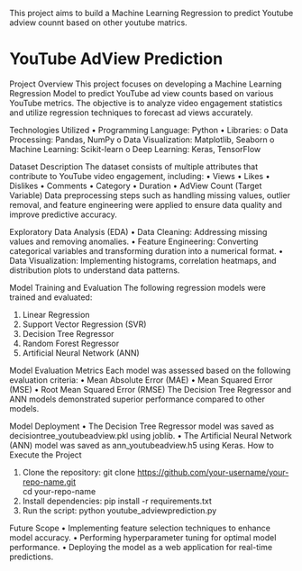 This project aims to build a Machine Learning Regression to predict Youtube adview counnt based on other youtube matrics.  


# YouTube AdView Prediction

Project Overview
This project focuses on developing a Machine Learning Regression Model to predict YouTube ad view counts based on various YouTube metrics. The objective is to analyze video engagement statistics and utilize regression techniques to forecast ad views accurately.


Technologies Utilized
•	Programming Language: Python
•	Libraries:
o	Data Processing: Pandas, NumPy
o	Data Visualization: Matplotlib, Seaborn
o	Machine Learning: Scikit-learn
o	Deep Learning: Keras, TensorFlow


Dataset Description
The dataset consists of multiple attributes that contribute to YouTube video engagement, including:
•	Views
•	Likes
•	Dislikes
•	Comments
•	Category
•	Duration
•	AdView Count (Target Variable)
Data preprocessing steps such as handling missing values, outlier removal, and feature engineering were applied to ensure data quality and improve predictive accuracy.


Exploratory Data Analysis (EDA)
•	Data Cleaning: Addressing missing values and removing anomalies.
•	Feature Engineering: Converting categorical variables and transforming duration into a numerical format.
•	Data Visualization: Implementing histograms, correlation heatmaps, and distribution plots to understand data patterns.

Model Training and Evaluation
The following regression models were trained and evaluated:
1.	Linear Regression
2.	Support Vector Regression (SVR)
3.	Decision Tree Regressor
4.	Random Forest Regressor
5.	Artificial Neural Network (ANN)


Model Evaluation Metrics
Each model was assessed based on the following evaluation criteria:
•	Mean Absolute Error (MAE)
•	Mean Squared Error (MSE)
•	Root Mean Squared Error (RMSE)
The Decision Tree Regressor and ANN models demonstrated superior performance compared to other models.


Model Deployment
•	The Decision Tree Regressor model was saved as decisiontree_youtubeadview.pkl using joblib.
•	The Artificial Neural Network (ANN) model was saved as ann_youtubeadview.h5 using Keras.
How to Execute the Project
1.	Clone the repository:
    git clone https://github.com/your-username/your-repo-name.git  
    cd your-repo-name  
2.	Install dependencies:
    pip install -r requirements.txt  
3.	Run the script:
    python youtube_adviewprediction.py 

 
Future Scope
•	Implementing feature selection techniques to enhance model accuracy.
•	Performing hyperparameter tuning for optimal model performance.
•	Deploying the model as a web application for real-time predictions.
